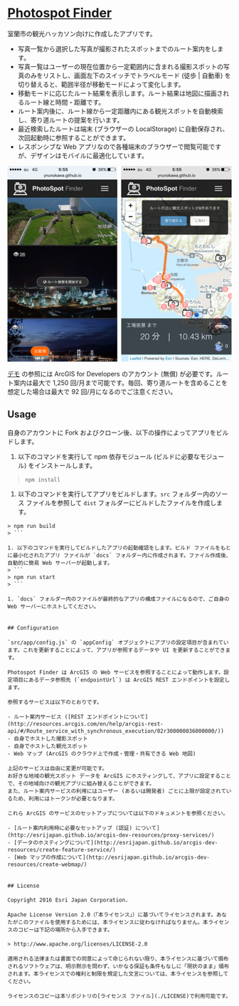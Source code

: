 # [Photospot Finder](https://esrijapan.github.io/photospot-finder/)

室蘭市の観光ハッカソン向けに作成したアプリです。

- 写真一覧から選択した写真が撮影されたスポットまでのルート案内をします。
- 写真一覧はユーザーの現在位置から一定範囲内に含まれる撮影スポットの写真のみをリストし、画面左下のスイッチでトラベルモード (徒歩 | 自動車) を切り替えると、範囲半径が移動モードによって変化します。
- 移動モードに応じたルート結果を表示します。ルート結果は地図に描画されるルート線と時間・距離です。
- ルート案内後に、ルート線から一定距離内にある観光スポットを自動検索し、寄り道ルートの提案を行います。
- 最近検索したルートは端末 (ブラウザーの LocalStorage) に自動保存され、次回起動時に参照することができます。
- レスポンシブな Web アプリなので各種端末のブラウザーで閲覧可能ですが、デザインはモバイルに最適化しています。

![](img/app-screen.png)

[デモ](https://esrijapan.github.io/photospot-finder/) の参照には ArcGIS for Developers のアカウント (無償) が必要です。ルート案内は最大で 1,250 回/月まで可能です。毎回、寄り道ルートを含めることを想定した場合は最大で 92 回/月になるのでご注意ください。


## Usage

自身のアカウントに Fork およびクローン後、以下の操作によってアプリをビルドします。

1. 以下のコマンドを実行して npm 依存モジュール (ビルドに必要なモジュール) をインストールします。
> ```
> npm install
> ```

1. 以下のコマンドを実行してアプリをビルドします。`src` フォルダー内のソース ファイルを参照して `dist` フォルダーにビルドしたファイルを作成します。
```
> npm run build
> ```

1. 以下のコマンドを実行してビルドしたアプリの起動確認をします。ビルド ファイルをもとに最小化されたアプリ ファイルが `docs` フォルダー内に作成されます。ファイル作成後、自動的に簡易 Web サーバーが起動します。
> ```
> npm run start
> ```

1. `docs` フォルダー内のファイルが最終的なアプリの構成ファイルになるので、ご自身の Web サーバーにホストしてください。


## Configuration

`src/app/config.js` の `appConfig` オブジェクトにアプリの設定項目が含まれています。これを更新することによって、アプリが参照するデータや UI を更新することができます。

Photospot Finder は ArcGIS の Web サービスを参照することによって動作します。設定項目にあるデータ参照先 (`endpointUrl`) は ArcGIS REST エンドポイントを設定します。

参照するサービスは以下のとおりです。

- ルート案内サービス ([REST エンドポイントについて](http://resources.arcgis.com/en/help/arcgis-rest-api/#/Route_service_with_synchronous_execution/02r300000036000000/))
- 自身でホストした撮影スポット
- 自身でホストした観光スポット
- Web マップ (ArcGIS のクラウド上で作成・管理・共有できる Web 地図)

上記のサービスは自由に変更が可能です。
お好きな地域の観光スポット データを ArcGIS にホスティングして、アプリに設定することで、その地域向けの観光アプリに組み替えることができます。
また、ルート案内サービスの利用にはユーザー (あるいは開発者) ごとに上限が設定されているため、利用にはトークンが必要となります。

これら ArcGIS のサービスのセットアップについては以下のドキュメントを参照ください。

- [ルート案内利用時に必要なセットアップ (認証) について](http://esrijapan.github.io/arcgis-dev-resources/proxy-services/)
- [データのホスティングについて](http://esrijapan.github.io/arcgis-dev-resources/create-feature-service/)
- [Web マップの作成について](http://esrijapan.github.io/arcgis-dev-resources/create-webmap/)


## License

Copyright 2016 Esri Japan Corporation.

Apache License Version 2.0（「本ライセンス」）に基づいてライセンスされます。あなたがこのファイルを使用するためには、本ライセンスに従わなければなりません。本ライセンスのコピーは下記の場所から入手できます。

> http://www.apache.org/licenses/LICENSE-2.0

適用される法律または書面での同意によって命じられない限り、本ライセンスに基づいて頒布されるソフトウェアは、明示黙示を問わず、いかなる保証も条件もなしに「現状のまま」頒布されます。本ライセンスでの権利と制限を規定した文言については、本ライセンスを参照してください。

ライセンスのコピーは本リポジトリの[ライセンス ファイル](./LICENSE)で利用可能です。
